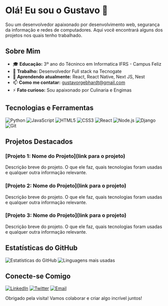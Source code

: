 # Olá! Eu sou o Gustavo 👋

Sou um desenvolvedor apaixonado por desenvolvimento web, segurança da informação e redes de computadores. Aqui você encontrará alguns dos projetos nos quais tenho trabalhado.

## Sobre Mim

- 🎓 **Educação:** 3º ano do Técninco em Informatica IFRS - Campus Feliz
- 💼 **Trabalho:** Desenvolvedor Full stack na Tecnogate
- 🌱 **Aprendendo atualmente:** React, React Native, Next JS, Nest
- 📫 **Como me contatar:** gustavorgebhardt@gmail.com
- ⚡ **Fato curioso:** Sou apaixonado por Culinaria e Engimas

## Tecnologias e Ferramentas

![Python](https://img.shields.io/badge/Python-3670A0?style=for-the-badge&logo=python&logoColor=ffdd54)
![JavaScript](https://img.shields.io/badge/JavaScript-F7DF1E?style=for-the-badge&logo=javascript&logoColor=black)
![HTML5](https://img.shields.io/badge/HTML5-E34F26?style=for-the-badge&logo=html5&logoColor=white)
![CSS3](https://img.shields.io/badge/CSS3-1572B6?style=for-the-badge&logo=css3&logoColor=white)
![React](https://img.shields.io/badge/React-20232A?style=for-the-badge&logo=react&logoColor=61DAFB)
![Node.js](https://img.shields.io/badge/Node.js-339933?style=for-the-badge&logo=nodedotjs&logoColor=white)
![Django](https://img.shields.io/badge/Django-092E20?style=for-the-badge&logo=django&logoColor=white)
![Git](https://img.shields.io/badge/Git-F05032?style=for-the-badge&logo=git&logoColor=white)

## Projetos Destacados

### [Projeto 1: Nome do Projeto](link para o projeto)
Descrição breve do projeto. O que ele faz, quais tecnologias foram usadas e qualquer outra informação relevante.

### [Projeto 2: Nome do Projeto](link para o projeto)
Descrição breve do projeto. O que ele faz, quais tecnologias foram usadas e qualquer outra informação relevante.

### [Projeto 3: Nome do Projeto](link para o projeto)
Descrição breve do projeto. O que ele faz, quais tecnologias foram usadas e qualquer outra informação relevante.

## Estatísticas do GitHub

![Estatísticas do GitHub](https://github-readme-stats.vercel.app/api?username=SeuUsuario&show_icons=true&theme=radical)
![Linguagens mais usadas](https://github-readme-stats.vercel.app/api/top-langs/?username=SeuUsuario&layout=compact&theme=radical)

## Conecte-se Comigo

[![LinkedIn](https://img.shields.io/badge/LinkedIn-0077B5?style=for-the-badge&logo=linkedin&logoColor=white)](https://www.linkedin.com/in/seu-usuario)
[![Twitter](https://img.shields.io/badge/Twitter-1DA1F2?style=for-the-badge&logo=twitter&logoColor=white)](https://twitter.com/seu-usuario)
[![Email](https://img.shields.io/badge/Email-D14836?style=for-the-badge&logo=gmail&logoColor=white)](mailto:seu-email@gmail.com)

Obrigado pela visita! Vamos colaborar e criar algo incrível juntos!
